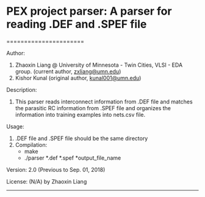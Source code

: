 # PEX project parser: A parser for reading .DEF and .SPEF file
======================

Author: 
1. Zhaoxin Liang @ University of Minnesota - Twin Cities, VLSI - EDA group. (current author, zxliang@umn.edu)
2. Kishor Kunal (original author, kunal001@umn.edu)

Description: 
1. This parser reads interconnect information from .DEF file and matches the parasitic RC information from .SPEF file and organizes the information into training examples into nets.csv file. 

Usage:
1. .DEF file and .SPEF file should be the same directory
2. Compilation:
   - make
   - ./parser \*.def \*.spef \*output_file_name


Version: 
2.0 (Previous to Sep. 01, 2018)

License:
(N/A) by Zhaoxin Liang

----------------------

